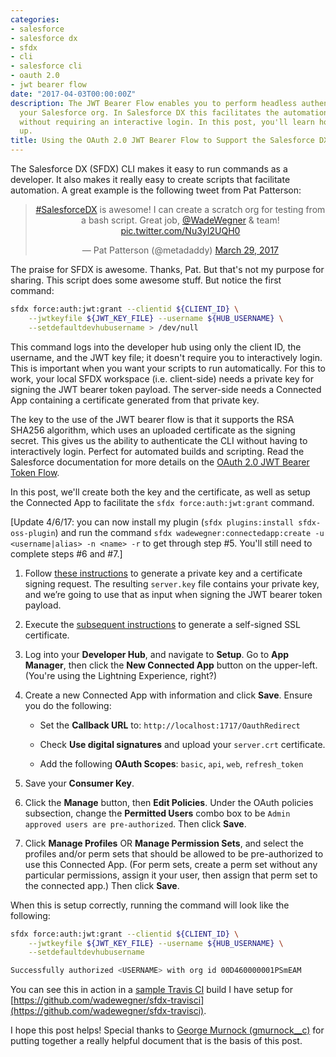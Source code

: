 ```yaml
---
categories:
- salesforce
- salesforce dx
- sfdx
- cli
- salesforce cli
- oauth 2.0
- jwt bearer flow
date: "2017-04-03T00:00:00Z"
description: The JWT Bearer Flow enables you to perform headless authentication against
  your Salesforce org. In Salesforce DX this facilitates the automation of scripts
  without requiring an interactive login. In this post, you'll learn how to set it
  up.
title: Using the OAuth 2.0 JWT Bearer Flow to Support the Salesforce DX CLI
---
```


The Salesforce DX (SFDX) CLI makes it easy to run commands as a developer. It also makes it really easy to create scripts that facilitate automation. A great example is the following tweet from Pat Patterson:

<center><blockquote class="twitter-tweet"  data-lang="en"><p lang="en" dir="ltr"><a href="https://twitter.com/hashtag/SalesforceDX?src=hash">#SalesforceDX</a> is awesome! I can create a scratch org for testing from a bash script. Great job, <a href="https://twitter.com/WadeWegner">@WadeWegner</a> &amp; team! <a href="https://t.co/Nu3yI2UQH0">pic.twitter.com/Nu3yI2UQH0</a></p>&mdash; Pat Patterson (@metadaddy) <a href="https://twitter.com/metadaddy/status/846893287495512064">March 29, 2017</a></blockquote>
<script async src="//platform.twitter.com/widgets.js" charset="utf-8"></script></center>

The praise for SFDX is awesome. Thanks, Pat. But that's not my purpose for sharing. This script does some awesome stuff. But notice the first command:

```bash
sfdx force:auth:jwt:grant --clientid ${CLIENT_ID} \
    --jwtkeyfile ${JWT_KEY_FILE} --username ${HUB_USERNAME} \
    --setdefaultdevhubusername > /dev/null
```

This command logs into the developer hub using only the client ID, the username, and the JWT key file; it doesn't require you to interactively login. This is important when you want your scripts to run automatically. For this to work, your local SFDX workspace (i.e. client-side) needs a private key for signing the JWT bearer token payload. The server-side needs a Connected App containing a certificate generated from that private key.

The key to the use of the JWT bearer flow is that it supports the RSA SHA256 algorithm, which uses an uploaded certificate as the signing secret. This gives us the ability to authenticate the CLI without having to interactively login. Perfect for automated builds and scripting. Read the Salesforce documentation for more details on the [OAuth 2.0 JWT Bearer Token Flow](https://help.salesforce.com/articleView?id=remoteaccess_oauth_jwt_flow.htm&type=0).

In this post, we'll create both the key and the certificate, as well as setup the Connected App to facilitate the `sfdx force:auth:jwt:grant` command.

[Update 4/6/17: you can now install my plugin (`sfdx plugins:install sfdx-oss-plugin`) and run the command `sfdx wadewegner:connectedapp:create -u <username|alias> -n <name> -r` to get through step #5. You'll still need to complete steps #6 and #7.]

1. Follow [these instructions](https://devcenter.heroku.com/articles/ssl-certificate-self) to generate a private key and a certificate signing request. The resulting `server.key` file contains your private key, and we’re going to use that as input when signing the JWT bearer token payload.

2. Execute the [subsequent instructions](https://devcenter.heroku.com/articles/ssl-certificate-self#generate-ssl-certificate) to generate a self-signed SSL certificate.

3. Log into your **Developer Hub**, and navigate to **Setup**.  Go to **App Manager**, then click the **New Connected App** button on the upper-left. (You're using the Lightning Experience, right?)

4. Create a new Connected App with information and click **Save**. Ensure you do the following:
    
    * Set the **Callback URL** to: `http://localhost:1717/OauthRedirect`

    * Check **Use digital signatures** and upload your `server.crt` certificate.

    * Add the following **OAuth Scopes**: `basic`, `api`, `web`, `refresh_token`
    
5. Save your **Consumer Key**.

6. Click the **Manage** button, then **Edit Policies**. Under the OAuth policies subsection, change the **Permitted Users** combo box to be `Admin approved users are pre-authorized`. Then click **Save**.

7. Click **Manage Profiles** OR **Manage Permission Sets**, and select the profiles and/or perm sets that should be allowed to be pre-authorized to use this Connected App. (For perm sets, create a perm set without any particular permissions, assign it your user, then assign that perm set to the connected app.) Then click **Save**.

When this is setup correctly, running the command will look like the following:

```bash
sfdx force:auth:jwt:grant --clientid ${CLIENT_ID} \
    --jwtkeyfile ${JWT_KEY_FILE} --username ${HUB_USERNAME} \
    --setdefaultdevhubusername

Successfully authorized <USERNAME> with org id 00D460000001PSmEAM
```

You can see this in action in a [sample Travis CI](https://travis-ci.org/wadewegner/sfdx-travisci) build I have setup for [https://github.com/wadewegner/sfdx-travisci](https://github.com/wadewegner/sfdx-travisci).

I hope this post helps! Special thanks to [George Murnock (gmurnock__c)](https://twitter.com/gmurnock__c) for putting together a really helpful document that is the basis of this post.